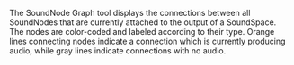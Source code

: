 The SoundNode Graph tool displays the connections between all SoundNodes that are currently attached to the output of a SoundSpace. The nodes are color-coded and labeled according to their type. Orange lines connecting nodes indicate a connection which is currently producing audio, while gray lines indicate connections with no audio. 


 